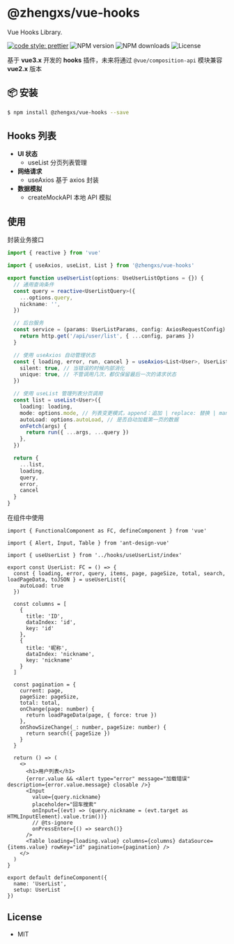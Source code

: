 # @zhengxs/vue-hooks

Vue Hooks Library.

[![code style: prettier](https://img.shields.io/badge/code_style-prettier-ff69b4.svg?style=flat-square)](https://github.com/prettier/prettier)
![NPM version](https://img.shields.io/npm/v/@zhengxs/vue-hooks.svg?style=flat)
![NPM downloads](https://img.shields.io/npm/dm/@zhengxs/vue-hooks.svg?style=flat)
![License](https://img.shields.io/npm/l/@nrwl/workspace.svg?style=flat-square)

基于 **vue3.x** 开发的 **hooks** 插件，未来将通过 `@vue/composition-api` 模块兼容 **vue2.x** 版本

## 📦 安装

```bash
$ npm install @zhengxs/vue-hooks --save
```

## Hooks 列表

- **UI 状态**
  - useList 分页列表管理
- **网络请求**
  - useAxios 基于 axios 封装
- **数据模拟**
  - createMockAPI 本地 API 模拟

## 使用

封装业务接口

```typescript
import { reactive } from 'vue'

import { useAxios, useList, List } from '@zhengxs/vue-hooks'

export function useUserList(options: UseUserListOptions = {}) {
  // 通用查询条件
  const query = reactive<UserListQuery>({
    ...options.query,
    nickname: '',
  })

  // 后台服务
  const service = (params: UserListParams, config: AxiosRequestConfig) => {
    return http.get('/api/user/list', { ...config, params })
  }

  // 使用 useAxios 自动管理状态
  const { loading, error, run, cancel } = useAxios<List<User>, UserListParams>(service, {
    silent: true, // 当错误的时候内部消化
    unique: true, // 不管调用几次，都仅保留最后一次的请求状态
  })

  // 使用 useList 管理列表分页调用
  const list = useList<User>({
    loading: loading,
    mode: options.mode, // 列表变更模式，append：追加 | replace: 替换 | manual: 手动处理
    autoLoad: options.autoLoad, // 是否自动加载第一页的数据
    onFetch(args) {
      return run({ ...args, ...query })
    },
  })

  return {
    ...list,
    loading,
    query,
    error,
    cancel
  }
}

```

在组件中使用

```tsx
import { FunctionalComponent as FC, defineComponent } from 'vue'

import { Alert, Input, Table } from 'ant-design-vue'

import { useUserList } from '../hooks/useUserList/index'

export const UserList: FC = () => {
  const { loading, error, query, items, page, pageSize, total, search, loadPageData, toJSON } = useUserList({
    autoLoad: true
  })

  const columns = [
    {
      title: 'ID',
      dataIndex: 'id',
      key: 'id'
    },
    {
      title: '昵称',
      dataIndex: 'nickname',
      key: 'nickname'
    }
  ]

  const pagination = {
    current: page,
    pageSize: pageSize,
    total: total,
    onChange(page: number) {
      return loadPageData(page, { force: true })
    },
    onShowSizeChange(_: number, pageSize: number) {
      return search({ pageSize })
    }
  }

  return () => (
    <>
      <h1>用户列表</h1>
      {error.value && <Alert type="error" message="加载错误" description={error.value.message} closable />}
      <Input
        value={query.nickname}
        placeholder="回车搜索"
        onInput={(evt) => (query.nickname = (evt.target as HTMLInputElement).value.trim())}
        // @ts-ignore
        onPressEnter={() => search()}
      />
      <Table loading={loading.value} columns={columns} dataSource={items.value} rowKey="id" pagination={pagination} />
    </>
  )
}

export default defineComponent({
  name: 'UserList',
  setup: UserList
})
```

## License

* MIT

